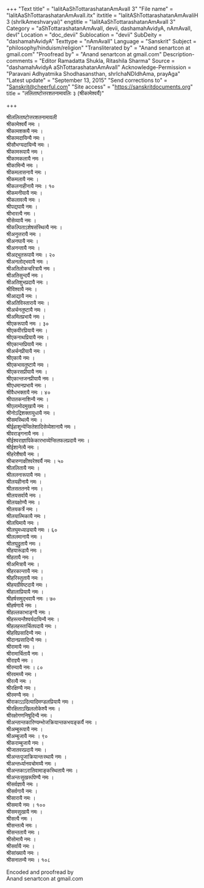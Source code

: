 +++
"Text title" = "lalitAaShTottarashatanAmAvalI 3"
"File name" = "lalitAaShTottarashatanAmAvalI.itx"
itxtitle = "lalitAShTottarashatanAmAvaliH 3 (shrIkAmeshvaryai)"
engtitle = "lalitAaShTottarashatanAmAvalI 3"
Category = "aShTottarashatanAmAvalI, devii, dashamahAvidyA, nAmAvalI, devI"
Location = "doc_devii"
Sublocation = "devii"
SubDeity = "dashamahAvidyA"
Texttype = "nAmAvalI"
Language = "Sanskrit"
Subject = "philosophy/hinduism/religion"
"Transliterated by" = "Anand senartcon at gmail.com"
"Proofread by" = "Anand senartcon at gmail.com"
Description-comments = "Editor Ramadatta Shukla, Ritashila Sharma"
Source = "dashamahAvidyA aShTottarashatanAmAvalI"
Acknowledge-Permission = "Paravani Adhyatmika Shodhasansthan, shrIchaNDIdhAma, prayAga"
"Latest update" = "September 13, 2015"
"Send corrections to" = "Sanskrit@cheerful.com"
"Site access" = "https://sanskritdocuments.org"
title = "ललिताष्टोत्तरशतनामावलिः ३ (श्रीकामेश्वर्यै)"

+++
  
 श्रीललिताष्टोत्तरशतनामावली   
श्रीकामेश्वर्यै नमः ।  
श्रीकामशक्त्यै नमः ।  
श्रीकामदायिन्यै नमः ।  
श्रीसौभग्यदायिन्यै नमः ।  
श्रीकामरूपायै नमः ।  
श्रीकामकलायै नमः ।  
श्रीकामिन्यै नमः ।  
श्रीकमलासनायै नमः ।  
श्रीकमलायै नमः ।  
श्रीकलनाहीनायै नमः । १०  
श्रीकमनीयायै नमः ।  
श्रीकलावत्यै नमः ।  
श्रीपद्यपायै नमः ।  
श्रीभारत्यै नमः ।  
श्रीसेव्यायै नमः ।  
श्रीकल्पिताऽशेषसंस्थित्यै नमः ।  
श्रीअनुत्तरायै नमः ।  
श्रीअनघायै नमः ।  
श्रीअनन्तायै नमः ।  
श्रीअद्भुतरूपायै नमः । २०  
श्रीअनलोद्भवायै नमः ।  
श्रीअतिलोकचरित्रायै नमः ।  
श्रीअतिसुन्दर्यै नमः ।  
श्रीअतिशुभप्रदायै नमः ।  
श्रीविश्वायै नमः ।  
श्रीआद्यायै नमः ।  
श्रीअतिविस्तारायै नमः ।  
श्रीअर्चनतुष्टायै नमः ।  
श्रीअमितप्रभायै नमः ।  
श्रीएकरूपायै नमः । ३०  
श्रीएकवीरप्रियायै नमः ।  
श्रीएकनाथप्रियायै नमः ।  
श्रीएकान्तप्रियायै नमः ।  
श्रीअर्चनप्रीयायै नमः ।  
श्रीएकायै नमः ।  
श्रीएकभावतुष्टायै नमः ।  
श्रीएकरसप्रीयायै नमः ।  
श्रीएकान्तजनप्रीयायै नमः ।  
श्रीएधमानप्रभायै नमः ।  
श्रीवैधभक्तायै नमः । ४०  
श्रीपातकनाशिन्यै नमः ।  
श्रीएलामोदमुखायै नमः ।  
श्रीनोऽद्रिशक्तायुधायै नमः ।  
श्रीसमस्थित्यै नमः ।  
श्रीईहाशून्येप्सितेशादिसेव्येशानायै नमः ।  
श्रीवराङ्गनायै नमः ।  
श्रीईश्वराज्ञापिकेकारभाव्येप्सितफलप्रदायै नमः ।  
श्रीईशानेत्यै नमः ।  
श्रीहरेशैषायै नमः ।  
श्रीचारुणाक्षीश्वरेश्वर्यै नमः । ५०  
श्रीललितायै नमः ।  
श्रीललनारूपायै नमः ।  
श्रीलयहीनायै नमः ।  
श्रीलसततनवे नमः ।  
श्रीलयसर्वायै नमः ।  
श्रीलयक्षोण्यै नमः ।  
श्रीलयकर्त्रे नमः ।  
श्रीलयात्मिकायै नमः ।  
श्रीलघिमायै नमः ।  
श्रीलघुमध्याढ्यायै नमः । ६०  
श्रीललमानायै नमः ।  
श्रीलघुद्रुतायै नमः ।  
श्रीहयारूढायै नमः ।  
श्रीहतायै नमः ।  
श्रीअमित्रायै नमः ।  
श्रीहरकान्तायै नमः ।  
श्रीहरिस्तुतायै नमः ।  
श्रीहयग्रीवेष्टदायै नमः ।  
श्रीहालाप्रियायै नमः ।  
श्रीहर्षसमुद्भवायै नमः । ७०  
श्रीहर्षणायै नमः ।  
श्रीहल्लकाभाङ्ग्यै नमः ।  
श्रीहस्त्यन्तैश्वर्यदायिन्यै नमः ।  
श्रीहलहस्तार्चितपदायै नमः ।  
श्रीहविप्रसादिन्यै नमः ।  
श्रीदानप्रसादिन्यै नमः ।  
श्रीरामायै नमः ।  
श्रीरामार्चितायै नमः ।  
श्रीराज्ञ्यै नमः ।  
श्रीरम्यायै नमः । ८०  
श्रीरवमय्यै नमः ।  
श्रीरत्यै नमः ।  
श्रीरक्षिण्यै नमः ।  
श्रीरमण्यै नमः ।  
श्रीराकाऽऽदित्यादिमण्डलप्रियायै नमः ।  
श्रीरक्षिताऽखिललोकेश्यै नमः ।  
श्रीरक्षोगणनिषूदिन्यै नमः ।  
श्रीअन्तान्तकारिण्यम्भोजक्रियान्तकभयङ्कर्यै नमः ।  
श्रीअम्बुरूपायै नमः ।  
श्रीअम्बुजायै नमः । ९०  
श्रीकराम्बुजायै नमः ।  
श्रीजातवरप्रदायै नमः ।  
श्रीअन्तःपूजाक्रियान्तःस्थायै नमः ।  
श्रीअन्तर्ध्यानवचोमय्यै नमः ।  
श्रीअन्तकाऽरातिवामाङ्कस्थितायै नमः ।  
श्रीअन्तःसुखरूपिण्यै नमः ।  
श्रीसर्वज्ञायै नमः ।  
श्रीसर्वगायै नमः ।  
श्रीसारायै नमः ।  
श्रीसमायै नमः । १००  
श्रीसमसुखायै नमः ।  
श्रीसत्यै नमः ।  
श्रीसन्तत्यै नमः ।  
श्रीसन्ततायै नमः ।  
श्रीसोमायै नमः ।  
श्रीसर्वायै नमः ।  
श्रीसांख्यायै नमः ।  
श्रीसनातन्यै नमः । १०८  
  
  
Encoded and proofread by  
Anand senartcon at gmail.com  
  
